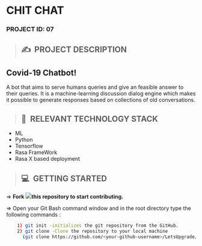 # **CHIT CHAT**

### **PROJECT ID: 07**
>## ✍&nbsp; PROJECT DESCRIPTION

## Covid-19 Chatbot!
A bot that aims to serve humans queries and give an feasible answer to their queries. It is a machine-learning discussion dialog engine which makes it possible to generate responses based on collections of old conversations.


>## 📂&nbsp; RELEVANT TECHNOLOGY STACK
* ML
* Python
* Tensorflow
* Rasa FrameWork
* Rasa X based deployment

>## 💻&nbsp; GETTING STARTED

=> **Fork <a href=https://github.com/LetsUpgrade/CHIT-CHAT><img src="https://img.icons8.com/ios/24/000000/code-fork.png"></a>this repository to start contributing.**

=> Open your Git Bash command window and in the root directory type the following commands :
```bash
    1) git init -initializes the git repository from the GitHub. 
    2) git clone -Clone the repository to your local machine
      (git clone https://github.com/<your-github-username>/LetsUpgrade/CHIT-CHAT.git)
```    
